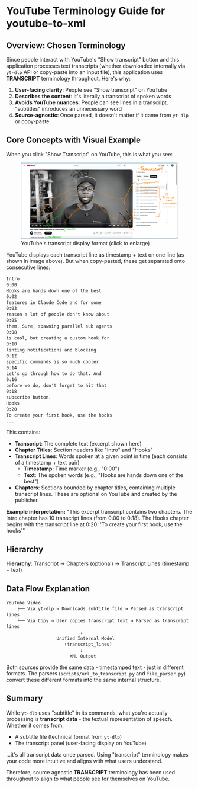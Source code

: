 # YouTube Terminology Guide for youtube-to-xml

## Overview: Chosen Terminology

Since people interact with YouTube's "Show transcript" button and this application processes text transcripts (whether downloaded internally via `yt-dlp` API or copy-paste into an input file), this application uses **TRANSCRIPT** terminology throughout. Here's why:

1. **User-facing clarity**: People see "Show transcript" on YouTube
2. **Describes the content**: It's literally a transcript of spoken words
3. **Avoids YouTube nuances**: People can see lines in a transcript, "subtitles" introduces an unnecessary word
4. **Source-agnostic**: Once parsed, it doesn't matter if it came from `yt-dlp` or copy-paste

## Core Concepts with Visual Example

When you click "Show Transcript" on YouTube, this is what you see:

<figure>
  <a href="images/terminology.youtube.jpg" target="_blank">
    <img src="images/terminology.youtube.jpg" alt="YouTube video interface showing the Transcript panel with timestamp and text displayed on single lines (e.g., '0:02 features in Claude Code and for some'). Orange annotations highlight chapter titles and transcript lines structure.">
  </a>
  <figcaption>YouTube's transcript display format (click to enlarge)</figcaption>
</figure>

YouTube displays each transcript line as timestamp + text on one line (as shown in image above). But when copy-pasted, these get separated onto consecutive lines:

```text
Intro
0:00
Hooks are hands down one of the best
0:02
features in Claude Code and for some
0:03
reason a lot of people don't know about
0:05
them. Sure, spawning parallel sub agents
0:08
is cool, but creating a custom hook for
0:10
linting notifications and blocking
0:12
specific commands is so much cooler.
0:14
Let's go through how to do that. And
0:16
before we do, don't forget to hit that
0:18
subscribe button.
Hooks
0:20
To create your first hook, use the hooks
...
```

This contains:
- **Transcript**: The complete text (excerpt shown here)
- **Chapter Titles**: Section headers like "Intro" and "Hooks"
- **Transcript Lines**: Words spoken at a given point in time (each consists of a timestamp + text pair)
  - **Timestamp**: Time marker (e.g., "0:00")
  - **Text**: The spoken words (e.g., "Hooks are hands down one of the best")
- **Chapters**: Sections bounded by chapter titles, containing multiple transcript lines. These are optional on YouTube and created by the publisher.

**Example interpretation:** "This excerpt transcript contains two chapters. The Intro chapter has 10 transcript lines (from 0:00 to 0:18). The Hooks chapter begins with the transcript line at 0:20: 'To create your first hook, use the hooks'"

## Hierarchy

**Hierarchy**: Transcript → Chapters (optional) → Transcript Lines (timestamp + text)

## Data Flow Explanation

```text
YouTube Video
    ├── Via yt-dlp → Downloads subtitle file → Parsed as transcript lines
    └── Via Copy → User copies transcript text → Parsed as transcript lines
                            ↓
                   Unified Internal Model
                      (transcript_lines)
                            ↓
                        XML Output
```

Both sources provide the same data - timestamped text - just in different formats. The parsers (`scripts/url_to_transcript.py` and `file_parser.py`) convert these different formats into the same internal structure.

## Summary

While `yt-dlp` uses "subtitle" in its commands, what you're actually processing is **transcript data** - the textual representation of speech. Whether it comes from:
- A subtitle file (technical format from `yt-dlp`)
- The transcript panel (user-facing display on YouTube)

...it's all transcript data once parsed. Using "transcript" terminology makes your code more intuitive and aligns with what users understand.

Therefore, source agnostic **TRANSCRIPT** terminology has been used throughout to align to what people see for themselves on YouTube.